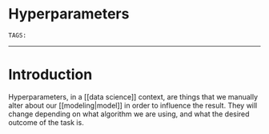 # Hyperparameters
`TAGS:` 

---
# Introduction
Hyperparameters, in a [[data science]] context, are things that we manually alter about our [[modeling|model]]  in order to influence the result.  They will change depending on what algorithm we are using, and what the desired outcome of the task is. 